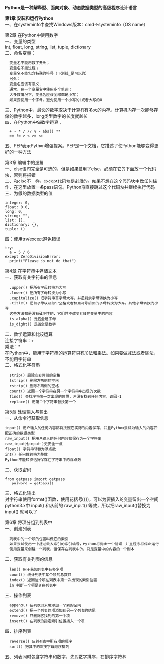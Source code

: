 **Python是一种解释型、面向对象、动态数据类型的高级程序设计语言<br>**


**第1章 安装和运行Python<br>**
一、在systeminfo中查找Windows版本：cmd→systeminfo（OS name）<br>


第2章 在Python中使用数字<br>
一、变量的类型<br>
  int, float, long, string, list, tuple, dictionary<br>
二、命名变量：<br>
```
  变量名不能用数字开头；
  变量名不能过程；
  变量名不能包含特殊的符号（下划线_是可以的）
  另外：
  变量名应该有意义；
  通常，在一个变量名中使用多个单词；
  大多数情况下，变量名应该全部都是小写；
  如果要使用一个字母，避免使用一个小写的L或者大写的O
```
三、Python中，最长的数字取决于计算机有多大的内存。计算机内存一次能够存储的数字越多，long类型数字的长度就越长<br>
四、在Python中做数学运算：<br>
```
  + - * / // % - abs() **
  == != > < >= <=
```
五、PEP表示Python增强提案。PEP是一个文档，它描述了使Python能够变得更好的一种方法<br>


第3章 编辑中的逻辑<br>
一、else语句完全是可选的，但是如果使用了else，必须在它的下面放一个代码块，否则将报错<br>
二、和else不一样，except代码块是必须的。如果不想在这个代码块中做任何操作，在这里放置一条pass语句。Python将直接跳过这个代码块并继续执行代码<br>
三、为假的数据类型的值
```
integer: 0,
float: 0.0,
long: 0,
string: "",
list: [],
dictionary: {},
tuple: ()
```
四：使用try/except避免错误<br>
```
try:
  a = 5 / 6
except ZeroDivisionError:
  print("Please do not do that")
```


第4章 在字符串中存储文本<br>
一、获取有关字符串的信息<br>
```
  .upper() 把所有字母转换为大写
  .lower() 把所有字母转换为小写
  .capitalize() 把字符串首字母大写，并把剩余字母转换为小写
  .title() 把首字母以及每个空格或者标点符号后面的字母转换为大写，其他字母转换为小写
  这些方法都是没有破坏性的，它们并不改变存储在变量中的内容
  is_alpha() 是否全是字母 
  is_dight() 是否全是数字
```
二、数学运算和比较运算<br>
  连接字符串：+<br>
  乘法：*<br>
  在Python中，能用于字符串的运算符只有加法和乘法。如果要做减法或者除法，不能用字符串<br>
二、格式化字符串<br>
```
  strip() 删除左右两侧的空格
  lstrip() 删除左两侧的空格
  rstrip() 删除右两侧的空格
  count() 返回一个字符串在另一个字符串中出现的次数
  find() 查找字符第一次出现的位置，若没有找到任何内容，返回-1
  replace() 用第二个字符串替换第一个
```
 

第5章 处理输入与输出<br>
一、从命令行获取信息<br>
```
input() 用户输入的任何内容都将按照它实际的内容保存，并且Python尝试为输入的内容匹配正确的数据类型
raw_input() 把用户输入的任何内容都保存为一个字符串 
raw_input比input()更安全一点
float() 字符串转换为浮点数
int() 任何数转换为整数
Python不能转换恰好保存在字符串中的浮点数
```
二、获取密码<br>
```
from getpass import getpass
   pasword = getpass()
```
三、格式化输出<br>
对字符串使用format()函数，使用花括号({})，可以为要插入的变量留出一个空间<br>
python3.x中 input() 和从前的 raw_input() 等效，所以把raw_input()替换为input() 就可以了<br>


第6章 将项分组到列表中<br>
一、创建列表<br>
```
  列表中的一个项的位置叫做它的索引
  如果尝试使用一个超过最大索引的索引编号，Python将抛出一个错误，并且程序将停止运行
  使用变量来创建一个列表，但保存在列表中的，只是变量中的内容的一个副本
```
二、获取有关列表的信息<br>
```
  len() 用于获知列表中有多少项
  count() 统计列表中某个项的总数目
  index() 返回这个项在列表中第一次出现的索引位置
  in 判断一个项是否在列表中
```
三、操作列表<br>
```
  append() 在列表的末尾添加一个新的空间
  extend() 把一个列表的项添加到另一个列表的结尾
  remove() 只删除它找到的第一个项
  insert() 在列表的指定索引位置插入一个项
```
四、排序列表<br>
```
  reverse() 反转列表中所有项的顺序
  sort() 把其中的项按字母顺序排列
```
五、列表同时包含字符串和数字，先对数字排序，在排序字符串

